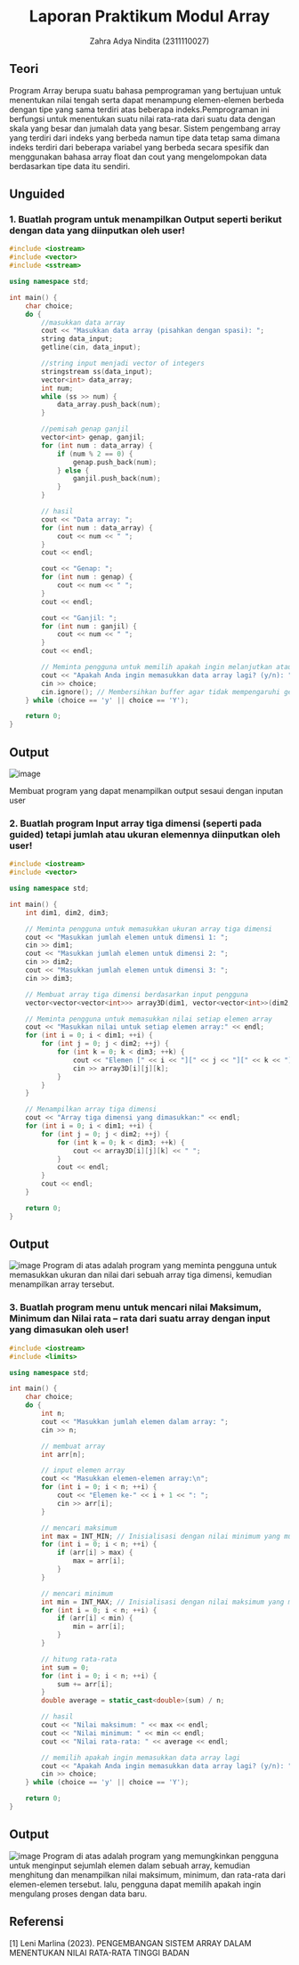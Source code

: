 # <h1 align="center">Laporan Praktikum Modul Array</h1>
<p align="center">Zahra Adya Nindita (2311110027)</p>

## Teori

Program Array berupa suatu bahasa pemprograman yang bertujuan untuk
menentukan nilai tengah serta dapat menampung elemen-elemen berbeda dengan
tipe yang sama terdiri atas beberapa indeks.Pemprograman ini berfungsi untuk
menentukan suatu nilai rata-rata dari suatu data dengan skala yang besar dan jumalah data yang besar. Sistem pengembang array yang terdiri dari indeks yang berbeda namun tipe data tetap sama dimana indeks terdiri dari beberapa variabel yang berbeda secara spesifik dan menggunakan bahasa array float dan cout yang mengelompokan data berdasarkan tipe data itu sendiri.

## Unguided 

### 1.  Buatlah program untuk menampilkan Output seperti berikut dengan data yang diinputkan oleh user!

```C++
#include <iostream>
#include <vector>
#include <sstream>

using namespace std;

int main() {
    char choice;
    do {
        //masukkan data array
        cout << "Masukkan data array (pisahkan dengan spasi): ";
        string data_input;
        getline(cin, data_input);

        //string input menjadi vector of integers
        stringstream ss(data_input);
        vector<int> data_array;
        int num;
        while (ss >> num) {
            data_array.push_back(num);
        }

        //pemisah genap ganjil
        vector<int> genap, ganjil;
        for (int num : data_array) {
            if (num % 2 == 0) {
                genap.push_back(num);
            } else {
                ganjil.push_back(num);
            }
        }

        // hasil
        cout << "Data array: ";
        for (int num : data_array) {
            cout << num << " ";
        }
        cout << endl;

        cout << "Genap: ";
        for (int num : genap) {
            cout << num << " ";
        }
        cout << endl;

        cout << "Ganjil: ";
        for (int num : ganjil) {
            cout << num << " ";
        }
        cout << endl;

        // Meminta pengguna untuk memilih apakah ingin melanjutkan atau keluar dari program
        cout << "Apakah Anda ingin memasukkan data array lagi? (y/n): ";
        cin >> choice;
        cin.ignore(); // Membersihkan buffer agar tidak mempengaruhi getline()
    } while (choice == 'y' || choice == 'Y');

    return 0;
}
```
## Output
![image](https://github.com/zaranindita/Struktur-Data-Assignment/assets/160976449/cf0fcf6c-a1b2-4d95-9572-8185dd18bdd7)

Membuat program yang dapat menampilkan output sesaui dengan inputan user

### 2. Buatlah program Input array tiga dimensi (seperti pada guided) tetapi jumlah atau ukuran elemennya diinputkan oleh user!

```C++
#include <iostream>
#include <vector>

using namespace std;

int main() {
    int dim1, dim2, dim3;

    // Meminta pengguna untuk memasukkan ukuran array tiga dimensi
    cout << "Masukkan jumlah elemen untuk dimensi 1: ";
    cin >> dim1;
    cout << "Masukkan jumlah elemen untuk dimensi 2: ";
    cin >> dim2;
    cout << "Masukkan jumlah elemen untuk dimensi 3: ";
    cin >> dim3;

    // Membuat array tiga dimensi berdasarkan input pengguna
    vector<vector<vector<int>>> array3D(dim1, vector<vector<int>>(dim2, vector<int>(dim3)));

    // Meminta pengguna untuk memasukkan nilai setiap elemen array
    cout << "Masukkan nilai untuk setiap elemen array:" << endl;
    for (int i = 0; i < dim1; ++i) {
        for (int j = 0; j < dim2; ++j) {
            for (int k = 0; k < dim3; ++k) {
                cout << "Elemen [" << i << "][" << j << "][" << k << "]: ";
                cin >> array3D[i][j][k];
            }
        }
    }

    // Menampilkan array tiga dimensi
    cout << "Array tiga dimensi yang dimasukkan:" << endl;
    for (int i = 0; i < dim1; ++i) {
        for (int j = 0; j < dim2; ++j) {
            for (int k = 0; k < dim3; ++k) {
                cout << array3D[i][j][k] << " ";
            }
            cout << endl;
        }
        cout << endl;
    }

    return 0;
}
```
## Output
![image](https://github.com/zaranindita/Struktur-Data-Assignment/assets/160976449/b35ae5c0-524a-44f8-996b-84b57727d1f9)
Program di atas adalah program  yang meminta pengguna untuk memasukkan ukuran dan nilai dari sebuah array tiga dimensi, kemudian menampilkan array tersebut. 

### 3. Buatlah program menu untuk mencari nilai Maksimum, Minimum dan Nilai rata – rata dari suatu array dengan input yang dimasukan oleh user!

```C++
#include <iostream>
#include <limits>

using namespace std;

int main() {
    char choice;
    do {
        int n;
        cout << "Masukkan jumlah elemen dalam array: ";
        cin >> n;

        // membuat array
        int arr[n];

        // input elemen array
        cout << "Masukkan elemen-elemen array:\n";
        for (int i = 0; i < n; ++i) {
            cout << "Elemen ke-" << i + 1 << ": ";
            cin >> arr[i];
        }

        // mencari maksimum
        int max = INT_MIN; // Inisialisasi dengan nilai minimum yang mungkin
        for (int i = 0; i < n; ++i) {
            if (arr[i] > max) {
                max = arr[i];
            }
        }

        // mencari minimum
        int min = INT_MAX; // Inisialisasi dengan nilai maksimum yang mungkin
        for (int i = 0; i < n; ++i) {
            if (arr[i] < min) {
                min = arr[i];
            }
        }

        // hitung rata-rata
        int sum = 0;
        for (int i = 0; i < n; ++i) {
            sum += arr[i];
        }
        double average = static_cast<double>(sum) / n;

        // hasil
        cout << "Nilai maksimum: " << max << endl;
        cout << "Nilai minimum: " << min << endl;
        cout << "Nilai rata-rata: " << average << endl;

        // memilih apakah ingin memasukkan data array lagi
        cout << "Apakah Anda ingin memasukkan data array lagi? (y/n): ";
        cin >> choice;
    } while (choice == 'y' || choice == 'Y');

    return 0;
}
```
## Output
![image](https://github.com/zaranindita/Struktur-Data-Assignment/assets/160976449/8bab7006-399b-42a5-b362-d35d97a40064)
Program di atas adalah program yang memungkinkan pengguna untuk menginput sejumlah elemen dalam sebuah array, kemudian menghitung dan menampilkan nilai maksimum, minimum, dan rata-rata dari elemen-elemen tersebut.
lalu, pengguna dapat memilih apakah ingin mengulang proses dengan data baru.  

## Referensi 
[1] Leni Marlina (2023). PENGEMBANGAN SISTEM ARRAY DALAM MENENTUKAN NILAI RATA-RATA TINGGI BADAN


